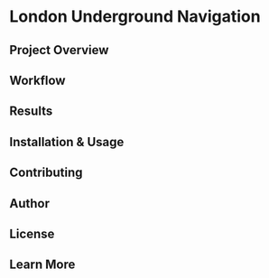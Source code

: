 # London Underground Navigation


## Project Overview

## Workflow

## Results

## Installation & Usage

## Contributing

## Author

## License

## Learn More

<!--- To Finish Later --->
